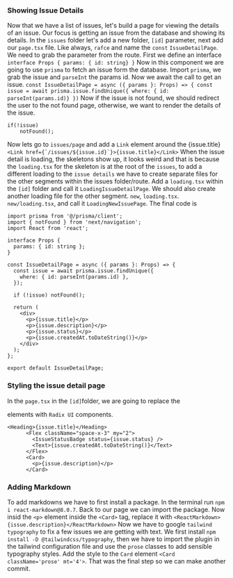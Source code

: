 ### Showing Issue Details
Now that we have a list of issues, let's build a page for viewing the details of an issue. Our focus is getting an issue from the database
and showing its details. In the `issues` folder let's add a new folder, `[id]` parameter, next add our `page.tsx` file. Like always, `rafce` 
and name the `const` `IssueDetailPage`. We need to grab the parameter from the route. First we define an interface ```interface Props {
    params: { id: string}
}```
Now in this component we are going to use `prisma` to fetch an issue form the database. Import `prisma`, we grab the issue and `parseInt` the 
params id. Now we await the call to get an issue. ```const IssueDetailPage = async ({ params }: Props) => {
const issue = await prisma.issue.findUnique({
    where: { id: parseInt(params.id)}
})```
Now if the issue is not found, we should redirect the user to the not found page, otherwise, we want to render the details of the issue.
```
if(!issue)
    notFound();
```
Now lets go to `issues/page` and add a `Link` element around the {issue.title} ```<Link href={`/issues/${issue.id}`}>{issue.title}</Link>```
When the issue detail is loading, the skeletons show up, it looks weird and that is because the `loading.tsx` for the skeleton is at the
root of the `issues`, to add a different loading to the `issue details` we have to create separate files for the other segments within
the issues folder/route. Add a `loading.tsx` within the `[id]` folder and call it `LoadingIssueDetailPage`. We should also create another loading file for the other segment.
`new`, `loading.tsx`. `new/loading.tsx`, and call it `LoadingNewIssuePage`. The final code is
```
import prisma from '@/prisma/client';
import { notFound } from 'next/navigation';
import React from 'react';

interface Props {
  params: { id: string };
}

const IssueDetailPage = async ({ params }: Props) => {
  const issue = await prisma.issue.findUnique({
    where: { id: parseInt(params.id) },
  });

  if (!issue) notFound();

  return (
    <div>
      <p>{issue.title}</p>
      <p>{issue.description}</p>
      <p>{issue.status}</p>
      <p>{issue.createdAt.toDateString()}</p>
    </div>
  );
};

export default IssueDetailPage;
```
### Styling the issue detail page
In the `page.tsx` in the `[id]`folder, we are going to replace the <p> elements with `Radix UI` components.
```
<Heading>{issue.title}</Heading>
      <Flex className="space-x-3" my="2">
        <IssueStatusBadge status={issue.status} />
        <Text>{issue.createdAt.toDateString()}</Text>
      </Flex>
      <Card>
        <p>{issue.description}</p>
      </Card>
```
### Adding Markdown
To add markdowns we have to first install a package. In the terminal run `npm i react-markdown@8.0.7`. Back to our page we can import
the package. Now insid the `<p>` element inside the `<Card>` tag, replace it with ```<ReactMarkdown>{issue.description}</ReactMarkdown>```
Now we have to google `tailwind typography` to fix a few issues we are getting with text. We first install ```npm install -D @tailwindcss/typography```, then we have to import the plugin in the tailwind configuration file and use the `prose` classes to add sensible typography styles. Add the style to the `Card` element `<Card className='prose' mt='4'>`. That was the final step so we can make another commit.


